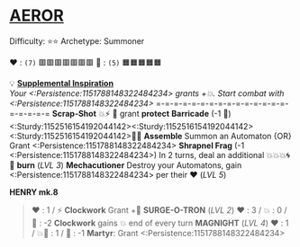 # [**__AEROR__**](<https://youtu.be/yydNF8tuVmU>)
Difficulty: ⭐⭐
Archetype: Summoner

:heart: : `(7)` :red_square::red_square::red_square::red_square::red_square::red_square::red_square:
:large_orange_diamond: : `(5)` :orange_square::orange_square::orange_square::orange_square::orange_square:

:bulb: [**Supplemental Inspiration**](https://media.discordapp.net/attachments/1056365502101979146/1168051985052872774/Aeror.jpg?ex=65505c2e&is=653de72e&hm=130ce0e144b39f1a40f482f767084f1caa5466a0756f6ac698c991c704b084e8&=)  
*Your <:Persistence:1151788148322484234> grants +:boom:. Start combat with <:Persistence:1151788148322484234>*
=-=-=-=-=-=-=-=-=-=-=-=-=-=-=-=-=-=-=-=
**Scrap-Shot** :boom::zap: :twisted_rightwards_arrows: grant __protect__
**Barricade** (-1 :large_orange_diamond:) <:Sturdy:1152516154192044142><:Sturdy:1152516154192044142><:Sturdy:1152516154192044142>:twisted_rightwards_arrows::boom:
**Assemble** Summon an Automaton {OR} Grant <:Persistence:1151788148322484234>
**Shrapnel Frag** (-1 <:Persistence:1151788148322484234>) In 2 turns, deal an additional :boom::boom::boom::cyclone: :twisted_rightwards_arrows: __burn__ (*LVL 3*)
**Mechacutioner** Destroy your Automatons, gain <:Persistence:1151788148322484234> per their :heart: (*LVL 5*)

**__HENRY mk.8__**
> ﻿:heart:﻿﻿ : 1 / :zap: 
> **Clockwork** Grant +:large_orange_diamond:
**__SURGE-O-TRON__** (*LVL 2*)
> ﻿:heart:﻿﻿ : 3 / :boom:﻿﻿﻿ : 0 / :large_orange_diamond:﻿﻿ ﻿: -2
> **Clockwork** gains :boom: end of every turn
**__MAGNIGHT__** (*LVL 4*)
> ﻿:heart:﻿﻿ : 1 / :boom:﻿﻿﻿:dart: : 1 / :large_orange_diamond:﻿﻿ ﻿: -1
> **Martyr**: Grant <:Persistence:1151788148322484234>
